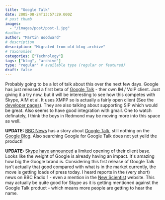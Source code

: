 ```yaml
---
title: "Google Talk"
date: 2005-08-24T13:57:29.000Z
# post thumb
images:
  - "/images/post/post-1.jpg"
#author
author: "Martin Woodward"
# description
description: "Migrated from old blog archive"
# Taxonomies
categories: ["Technology"]
tags: ["blog", "archive"]
type: "regular" # available type (regular or featured)
draft: false
---
```


Probably going to be a lot of talk about this over the next few days.  Google has just released a first beta of [Google Talk](http://www.google.com/talk/) - ther own IM / VoIP client.  Just giving it a try now, but it will be interesting to see how this competes with Skype, AIM et al.  It uses XMPP so is actually a fairly open client (See the [developer pages](http://www.google.com/talk/developer.html)).  They are also talking about supporting SIP which would be great.  Also seems to have good integration with gmail.  One to watch definately, I think the boys in Redmond may be moving more into this space as well.

**UPDATE:**  [BBC News](http://news.bbc.co.uk/2/hi/technology/4180182.stm) has a story about [Google Talk](http://www.google.com/talk/), still nothing on the [Google Blog](http://googleblog.blogspot.com/).   Also searching Google for Google Talk does not yet yeild the product!

**UPDATE:**  [Skype have announced](http://share.skype.com/developer_zone/developer_blog/skype_opens_im_and_presence_to_the_world._-_introducing_skypeweb_and_skypenet) a limited opening of their client base.  Looks like the weight of Google is already having an impact.  It's amazing how big the Google brand is.  Considering this frst release of Google Talk isn't actually that good compared with what is in the market currently, the move is getting loads of press today.  I heard reports in the (very short) news on BBC Radio 1 - even a mention in the [New Scientist](http://www.newscientist.com/article.ns?id=dn7899) website.  This may actually be quite good for Skype as it is getting mentioned against the Google Talk product - which means more people are getting to hear the name.